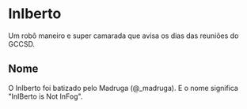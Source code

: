 InIberto
===========================

Um robô maneiro e super camarada que avisa os dias das reuniões do GCCSD.

Nome
----

O InIberto foi batizado pelo Madruga (@_madruga). E o nome significa "InIBerto is Not InFog".

